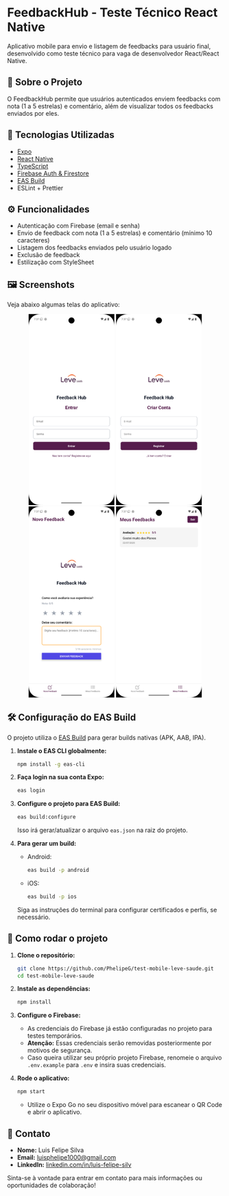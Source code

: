 # FeedbackHub - Teste Técnico React Native

Aplicativo mobile para envio e listagem de feedbacks para usuário final, desenvolvido como teste técnico para vaga de desenvolvedor React/React Native.

## 📱 Sobre o Projeto

O FeedbackHub permite que usuários autenticados enviem feedbacks com nota (1 a 5 estrelas) e comentário, além de visualizar todos os feedbacks enviados por eles.

## 🚀 Tecnologias Utilizadas

- [Expo](https://expo.dev/)
- [React Native](https://reactnative.dev/)
- [TypeScript](https://www.typescriptlang.org/)
- [Firebase Auth & Firestore](https://firebase.google.com/)
- [EAS Build](https://docs.expo.dev/build/introduction/)
- ESLint + Prettier

## ⚙️ Funcionalidades

- Autenticação com Firebase (email e senha)
- Envio de feedback com nota (1 a 5 estrelas) e comentário (mínimo 10 caracteres)
- Listagem dos feedbacks enviados pelo usuário logado
- Exclusão de feedback
- Estilização com StyleSheet

## 🖼️ Screenshots

Veja abaixo algumas telas do aplicativo:

<p align="center">
  <img src="assets/images/screenshorts/tela-login.png" alt="Tela 1" width="200"/>
  <img src="assets/images/screenshorts/tela-criar-conta.png" alt="Tela 2" width="200"/>
  <img src="assets/images/screenshorts/tela-feedback.png" alt="Tela 3" width="200"/>
  <img src="assets/images/screenshorts/tela-meus-feedbacks.png" alt="Tela 4" width="200"/>
</p>

## 🛠️ Configuração do EAS Build

O projeto utiliza o [EAS Build](https://docs.expo.dev/build/introduction/) para gerar builds nativas (APK, AAB, IPA).

1. **Instale o EAS CLI globalmente:**

   ```sh
   npm install -g eas-cli
   ```

2. **Faça login na sua conta Expo:**

   ```sh
   eas login
   ```

3. **Configure o projeto para EAS Build:**

   ```sh
   eas build:configure
   ```

   Isso irá gerar/atualizar o arquivo `eas.json` na raiz do projeto.

4. **Para gerar um build:**
   - Android:
     ```sh
     eas build -p android
     ```
   - iOS:
     ```sh
     eas build -p ios
     ```

   Siga as instruções do terminal para configurar certificados e perfis, se necessário.

## 📝 Como rodar o projeto

1. **Clone o repositório:**
   ```sh
   git clone https://github.com/PhelipeG/test-mobile-leve-saude.git
   cd test-mobile-leve-saude
   ```
2. **Instale as dependências:**
   ```sh
   npm install
   ```
3. **Configure o Firebase:**
   - As credenciais do Firebase já estão configuradas no projeto para testes temporários.
   - **Atenção:** Essas credenciais serão removidas posteriormente por motivos de segurança.
   - Caso queira utilizar seu próprio projeto Firebase, renomeie o arquivo `.env.example` para `.env` e insira suas credenciais.

4. **Rode o aplicativo:**

   ```sh
   npm start
   ```

   - Utilize o Expo Go no seu dispositivo móvel para escanear o QR Code e abrir o aplicativo.

## 📧 Contato

- **Nome:** Luis Felipe Silva
- **Email:** luisphelipe1000@gmail.com
- **LinkedIn:** [linkedin.com/in/luis-felipe-silv](https://www.linkedin.com/in/luis-felipe-silv)

Sinta-se à vontade para entrar em contato para mais informações ou oportunidades de colaboração!
